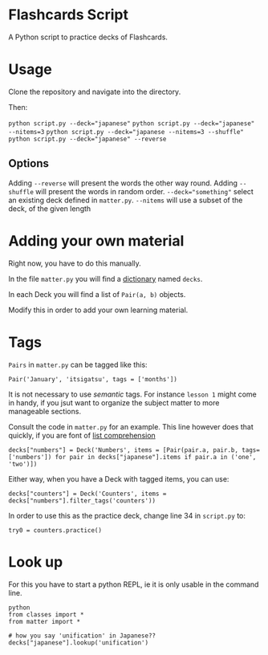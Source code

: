 # Flashcards Script

A Python script to practice decks of Flashcards.

# Usage

Clone the repository and navigate into the directory.

Then:

`python script.py --deck="japanese"`
`python script.py --deck="japanese" --nitems=3`
`python script.py --deck="japanese --nitems=3 --shuffle"`
`python script.py --deck="japanese" --reverse`
	
## Options

Adding `--reverse` will present the words the other way round.
Adding `--shuffle` will present the words in random order.
`--deck="something"` select an existing deck defined in `matter.py`.
`--nitems` will use a subset of the deck, of the given length

# Adding your own material

Right now, you have to do this manually.

In the file `matter.py` you will find a [dictionary](https://www.w3schools.com/python/python_dictionaries.asp) named `decks`.

In each Deck you will find a list of `Pair(a, b)` objects.

Modify this in order to add your own learning material.

	
# Tags

`Pairs` in `matter.py` can be tagged like this:

`Pair('January', 'itsigatsu', tags = ['months'])`

It is not necessary to use _semantic_ tags. For instance `lesson 1` might come in handy, if you jsut want to organize the subject matter to more manageable sections.

Consult the code in `matter.py` for an example. This line however does that quickly, if you are font of [list comprehension](https://www.w3schools.com/python/python_lists_comprehension.asp)

	decks["numbers"] = Deck('Numbers', items = [Pair(pair.a, pair.b, tags=['numbers']) for pair in decks["japanese"].items if pair.a in ('one', 'two')])

Either way, when you have a Deck with tagged items, you can use:

	decks["counters"] = Deck('Counters', items = decks["numbers"].filter_tags('counters'))
	
In order to use this as the practice deck, change line 34 in `script.py` to:

	try0 = counters.practice() 
	
# Look up

For this you have to start a python REPL, ie it is only usable in the command line.

	python
	from classes import *
	from matter import *
	
	# how you say 'unification' in Japanese??
	decks["japanese"].lookup('unification')


